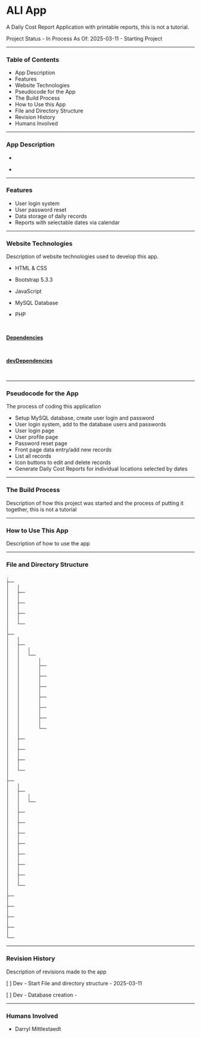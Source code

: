 # ALI App

A Daily Cost Report Application with printable reports, this is not a tutorial.




Project Status -  In Process As Of:  2025-03-11 - Starting Project

----

### Table of Contents

  -  App Description
  -  Features 
  -  Website Technologies 
  -  Pseudocode for the App
  -  The Build Process
  -  How to Use this App
  -  File and Directory Structure
  -  Revision History
  -  Humans Involved


----

### App Description

-  ​

-  ​


----

### Features

- User login system
- User password reset
- Data storage of daily records
- Reports with selectable dates via calendar


----

### Website Technologies

Description of website technologies used to develop this app.

- HTML & CSS 

- Bootstrap 5.3.3

- JavaScript

- MySQL Database

- PHP

  ​


__<u>Dependencies</u>__

​     


__<u>devDependencies</u>__

​      

----

### Pseudocode for the App

The process of coding this application

 -  Setup MySQL database, create user login and password
 -  User login system, add to the database users and passwords
 -  User login page
 -  User profile page
 -  Password reset page
 -  Front page data entry/add new records
 -  List all records
 -  Icon buttons to edit and delete records
 -  Generate Daily Cost Reports for individual locations selected by dates


------

### The Build Process

Description of how this project was started and the process of putting it together, this is not a tutorial



------

### How to Use This App

Description of how to use the app



----

### File and Directory Structure

```
.
├── 
│   │
│   ├── 
│   │
│   ├── 
│   │
│   ├── 
│   │
│   └── 
│ 
├── 
│   │
│   ├── 
│   │   │
│   │   └── 
│   │       │
│   │       ├── 
│   │       │
│   │       ├── 
│   │       │
│   │       ├── 
│   │       │
│   │       ├── 
│   │       │
│   │       ├── 
│   │       │
│   │       ├── 
│   │       │
│   │       └── 
│   │
│   ├── 
│   │
│   ├── 
│   │
│   ├── 
│   │
│   └── 
│
├── 
│   │
│   ├── 
│   │   │
│   │   └── 
│   │
│   ├── 
│   │
│   ├── 
│   │
│   ├── 
│   │
│   ├── 
│   │
│   ├── 
│   │
│   ├── 
│   │
│   ├── 
│   │
│   └── 
│ 
├── 
│
├── 
│
├── 
│
├── 
│
└── 

```

------

### Revision History 

Description of revisions made to the app 

[ ] Dev - Start File and directory structure  - 2025-03-11

[ ] Dev - Database creation -  

---

### **Humans Involved**

- Darryl Mittlestaedt
